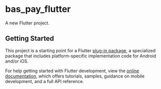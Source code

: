 # bas_pay_flutterA new Flutter project.## Getting StartedThis project is a starting point for a Flutter[plug-in package](https://flutter.dev/to/develop-plugins),a specialized package that includes platform-specific implementation code forAndroid and/or iOS.For help getting started with Flutter development, view the[online documentation](https://docs.flutter.dev), which offers tutorials,samples, guidance on mobile development, and a full API reference.
